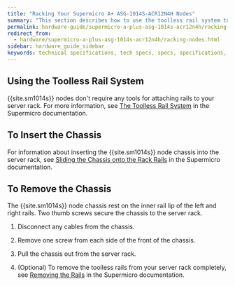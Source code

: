 ```yaml
---
title: "Racking Your Supermicro A+ ASG-1014S-ACR12N4H Nodes"
summary: "This section describes how to use the toolless rail system to attach the rails to your server rack and install Supermicro 1014S nodes in a data center."
permalink: hardware-guide/supermicro-a-plus-asg-1014s-acr12n4h/racking-nodes.html
redirect_from:
  - hardware/supermicro-a-plus-asg-1014s-acr12n4h/racking-nodes.html
sidebar: hardware_guide_sidebar
keywords: technical specifications, tech specs, specs, specifications, Supermicro 1014S, ACR12N4H
---
```


## Using the Toolless Rail System
{{site.sm1014s}} nodes don't require any tools for attaching rails to your server rack. For more information, see [The Toolless Rail System](https://www.supermicro.com/manuals/superserver/1U/MNL-2436.pdf#page=18) in the Supermicro documentation.


## To Insert the Chassis
For information about inserting the {{site.sm1014s}} node chassis into the server rack, see [Sliding the Chassis onto the Rack Rails](https://www.supermicro.com/manuals/superserver/1U/MNL-2436.pdf#page=21) in the Supermicro documentation.


## To Remove the Chassis
The {{site.sm1014s}} node chassis rest on the inner rail lip of the left and right rails. Two thumb screws secure the chassis to the server rack.

1. Disconnect any cables from the chassis. 

1. Remove one screw from each side of the front of the chassis.

1. Pull the chassis out from the server rack.

1. (Optional) To remove the toolless rails from your server rack completely, see [Removing the Rails](https://www.supermicro.com/manuals/superserver/1U/MNL-2436.pdf#page=22) in the Supermicro documentation.
